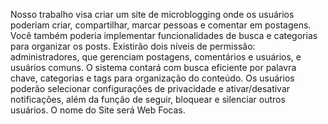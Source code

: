 Nosso trabalho visa criar um site de microblogging onde os usuários poderiam criar, compartilhar, marcar pessoas e comentar em postagens. Você também poderia implementar funcionalidades de busca e categorias para organizar os posts. Existirão dois níveis de permissão: administradores, que gerenciam postagens, comentários e usuários, e usuários comuns. O sistema contará com busca eficiente por palavra chave, categorias e tags para organização do conteúdo. Os usuários poderão selecionar configurações de privacidade e ativar/desativar notificações, além da função de seguir, bloquear e silenciar outros usuários. O nome do Site será Web Focas.
